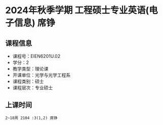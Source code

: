 # 2024年秋季学期 工程硕士专业英语(电子信息) 席铮






## 课程信息

- 课程号：EIEN6201U.02
- 学分：2
- 教学类型：理论课
- 开课单位：光学与光学工程系
- 课程类别：硕士
- 课程层次：专业硕士

## 上课时间

```
2~18周 2104 :3(1,2) 席铮
```

